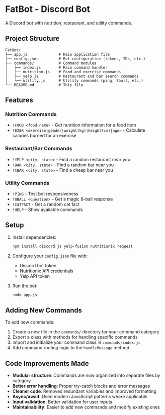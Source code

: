# FatBot - Discord Bot

A Discord bot with nutrition, restaurant, and utility commands.

## Project Structure

```
FatBot/
├── app.js              # Main application file
├── config.json         # Bot configuration (tokens, IDs, etc.)
├── commands/           # Command modules
│   ├── index.js        # Main command handler
│   ├── nutrition.js    # Food and exercise commands
│   ├── yelp.js         # Restaurant and bar search commands
│   └── utility.js      # Utility commands (ping, 8ball, etc.)
└── README.md           # This file
```

## Features

### Nutrition Commands
- `!FOOD <food name>` - Get nutrition information for a food item
- `!EXER <exercise|gender|weight(kg)|height(cm)|age>` - Calculate calories burned for an exercise

### Restaurant/Bar Commands
- `!YELP <city, state>` - Find a random restaurant near you
- `!BAR <city, state>` - Find a random bar near you
- `!CBAR <city, state>` - Find a cheap bar near you

### Utility Commands
- `!PING` - Test bot responsiveness
- `!8BALL <question>` - Get a magic 8-ball response
- `!CATFACT` - Get a random cat fact
- `!HELP` - Show available commands

## Setup

1. Install dependencies:
   ```bash
   npm install discord.js yelp-fusion nutritionix request
   ```

2. Configure your `config.json` file with:
   - Discord bot token
   - Nutritionix API credentials
   - Yelp API token

3. Run the bot:
   ```bash
   node app.js
   ```

## Adding New Commands

To add new commands:

1. Create a new file in the `commands/` directory for your command category
2. Export a class with methods for handling specific commands
3. Import and initialize your command class in `commands/index.js`
4. Add command routing logic to the `handleMessage` method

## Code Improvements Made

- **Modular structure**: Commands are now organized into separate files by category
- **Better error handling**: Proper try-catch blocks and error messages
- **Cleaner code**: Removed redundant variables and improved formatting
- **Async/await**: Used modern JavaScript patterns where applicable
- **Input validation**: Better validation for user inputs
- **Maintainability**: Easier to add new commands and modify existing ones
